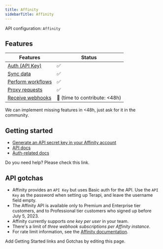 ```yaml
---
title: Affinity
sidebarTitle: Affinity
---
```


API configuration: `Affinity`

## Features

| Features | Status |
| - | - |
| [Auth (API Key)](/integrate/guides/authorize-an-api) | ✅ |
| [Sync data](https://terapi.gitbook.io/terapi-api-explorer/integrate/guides/sync-data-from-an-api) | ✅ |
| [Perform workflows](https://terapi.gitbook.io/terapi-api-explorer/integrate/guides/perform-workflows-with-an-api) | ✅ |
| [Proxy requests](https://terapi.gitbook.io/terapi-api-explorer/integrate/guides/proxy-requests-to-an-api) | ✅ |
| [Receive webhooks](https://terapi.gitbook.io/terapi-api-explorer/integrate/guides/receive-webhooks-from-an-api) | 🚫 (time to contribute: &lt;48h) |

We can implement missing features in &lt;48h, just ask for it in the community.

## Getting started

-   [Generate an API secret key in your Affinity account](https://api-docs.affinity.co/#getting-started)
-   [API docs](https://api-docs.affinity.co/#introduction)
-   [Auth-related docs](https://api-docs.affinity.co/#authentication)

Do you need help? Please check this link.

## API gotchas
- Affinity provides an `API Key` but uses Basic auth for the API. Use the `API Key` as the password when setting up Terapi, and leave the username field empty.
- The Affinity API is available only to Premium and Enterprise tier customers, and to Professional tier customers who signed up before July 5, 2023.
- Affinity currently supports _one key per user_ in your team.
- There's a limit of _three webhook subscriptions per Affinity instance_.
- For rate limit information, see the [Affinity documentation](https://api-docs.affinity.co/#rate-limits).

Add Getting Started links and Gotchas by editing this page.

